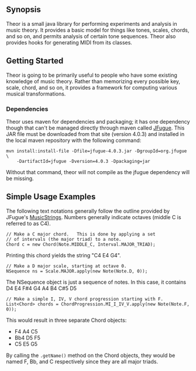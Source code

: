 ## Synopsis

Theor is a small java library for performing experiments and analysis in 
music theory.  It provides a basic model for things like tones, scales, chords,
and so on, and permits analysis of certain tone sequences.  Theor also provides
hooks for generating MIDI from its classes.

## Getting Started

Theor is going to be primarily useful to people who have some existing knowledge of music theory.
Rather than memorizing every possible key, scale, chord, and so on, it provides a framework for
computing various musical transformations.

### Dependencies

Theor uses maven for dependencies and packaging; it has one dependency though that can't be
managed directly through maven called [JFugue](http://www.jfugue.org/).   This JAR file must
be downloaded from that site (version 4.0.3) and installed in the local maven repository with
the following command:

	mvn install:install-file -Dfile=jfugue-4.0.3.jar -DgroupId=org.jfugue \
	    -DartifactId=jfugue -Dversion=4.0.3 -Dpackaging=jar
	
Without that command, theor will not compile as the jfugue dependency will be missing.

## Simple Usage Examples

The following text notations generally follow the outline provided by JFugue's [MusicStrings](http://jfugue.org/jfugue-chapter2.pdf).
Numbers generally indicate octaves (middle C is referred to as C4).

```
// Make a C major chord.   This is done by applying a set 
// of intervals (the major triad) to a note.
Chord c = new Chord(Note.MIDDLE_C, Interval.MAJOR_TRIAD);
```
   
Printing this chord yields the string "C4 E4 G4".

```
// Make a D major scale, starting at octave 0.
NSequence ns = Scale.MAJOR.apply(new Note(Note.D, 0));
```
   
The NSequence object is just a sequence of notes.  In this case, it contains D4 E4 F#4 G4 A4 B4 C#5 D5

```
// Make a simple I, IV, V chord progression starting with F.
List<Chord> chords = ChordProgression.MI_I_IV_V.apply(new Note(Note.F, 0));
```   

This would result in three separate Chord objects:
* F4 A4 C5 
* Bb4 D5 F5 
* C5 E5 G5

By calling the `.getName()` method on the Chord objects, they would be named F, Bb, and C respectively since they are all major triads. 